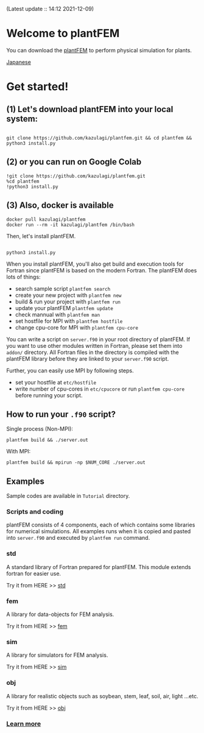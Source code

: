 (Latest update :: 14:12 2021-12-09)
# Welcome to plantFEM

You can download the [plantFEM](https://github.com/kazulagi/plantfem.git) to perform physical simulation for plants.

[Japanese](index_ja.md)

# Get started!

## (1) Let's download plantFEM into your local system:

```shellscript

git clone https://github.com/kazulagi/plantfem.git && cd plantfem && python3 install.py

```

## (2) or you can run on Google Colab

```
!git clone https://github.com/kazulagi/plantfem.git 
%cd plantfem
!python3 install.py
```

## (3) Also, docker is available


```
docker pull kazulagi/plantfem
docker run --rm -it kazulagi/plantfem /bin/bash
```

Then, let's install plantFEM.


```shellscript 

python3 install.py

```




When you install plantFEM, you'll also get build and execution tools for Fortran since plantFEM is based on the modern Fortran. The plantFEM does lots of things:


- search sample script ``plantfem search``
- create your new project with ``plantfem new``
- build & run your project with ``plantfem run``
- update your plantFEM ``plantfem update``
- check mannual with  ``plantfem man``
- set hostfile for MPI with  ``plantfem hostfile``
- change cpu-core for MPI with  ``plantfem cpu-core``


You can write a script on ``server.f90`` in your root directory of plantFEM. If you want to use other modules written in Fortran, please set them into ``addon/`` directory. All Fortran files in the directory is compiled with the plantFEM library before they are linked to your ``server.f90`` script.


Further, you can easily use MPI by following steps.

- set your hostfile at ``etc/hostfile``
- write number of cpu-cores in ``etc/cpucore`` or run ``plantfem cpu-core`` before running your script.

## How to run your ```.f90``` script?

Single process (Non-MPI):

```
plantfem build && ./server.out
```

With MPI:

```
plantfem build && mpirun -np $NUM_CORE ./server.out
```



## Examples

Sample codes are available in ```Tutorial``` directory.


### Scripts and coding
plantFEM consists of 4 components, each of which contains some libraries for numerical simulations. All examples runs when it is copied and pasted into ``server.f90`` and executed by ``plantfem run`` command.

### std

A standard library of Fortran prepared for plantFEM. This module extends fortran for easier use. 

Try it from HERE >> [std](Tutorial_std.md)

### fem

A library for data-objects for FEM analysis.

Try it from HERE >> [fem](Tutorial_fem.md)

### sim


A library for simulators for FEM analysis.

Try it from HERE >> [sim](Tutorial_sim.md)

### obj

A library for realistic objects such as soybean, stem, leaf, soil, air, light ...etc.

Try it from HERE >> [obj](Tutorial_obj.md)


### [Learn more](ford/index.html)

<!--

```markdown

 Syntax highlighted code block

# Header 1
## Header 2
### Header 3

- Bulleted
- List

1. Numbered
2. List

**Bold** and _Italic_ and `Code` text

[Link](url) and ![Image](src)
```

For more details see [GitHub Flavored Markdown](https://guides.github.com/features/mastering-markdown/).

### Jekyll Themes

Your Pages site will use the layout and styles from the Jekyll theme you have selected in your [repository settings](https://github.com/kazulagi/plantfem.github.io/settings). The name of this theme is saved in the Jekyll `_config.yml` configuration file.

### Support or Contact

Having trouble with Pages? Check out our [documentation](https://docs.github.com/categories/github-pages-basics/) or [contact support](https://github.com/contact) and we’ll help you sort it out.
-->